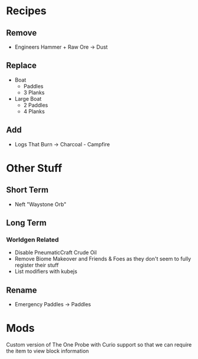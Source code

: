 # Recipes

## Remove

- Engineers Hammer + Raw Ore -> Dust

## Replace

- Boat
  - Paddles
  - 3 Planks
- Large Boat
  - 2 Paddles
  - 4 Planks

## Add

- Logs That Burn -> Charcoal - Campfire

# Other Stuff

## Short Term

- Neft "Waystone Orb"

## Long Term

### Worldgen Related

- Disable PneumaticCraft Crude Oil
- Remove Biome Makeover and Friends & Foes as they don't seem to fully register their stuff
- List modifiers with kubejs

## Rename

- Emergency Paddles -> Paddles

# Mods

Custom version of The One Probe with Curio support so that we can require the item to view block information
